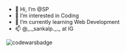 - 👋 Hi, I’m @SP
- 👀 I’m interested in Coding
- 🌱 I’m currently learning Web Development
- 📫 @\_.\_sankalp.\_.\_ at IG

![codewarsbadge](https://www.codewars.com/users/Sp1406/badges/small)
